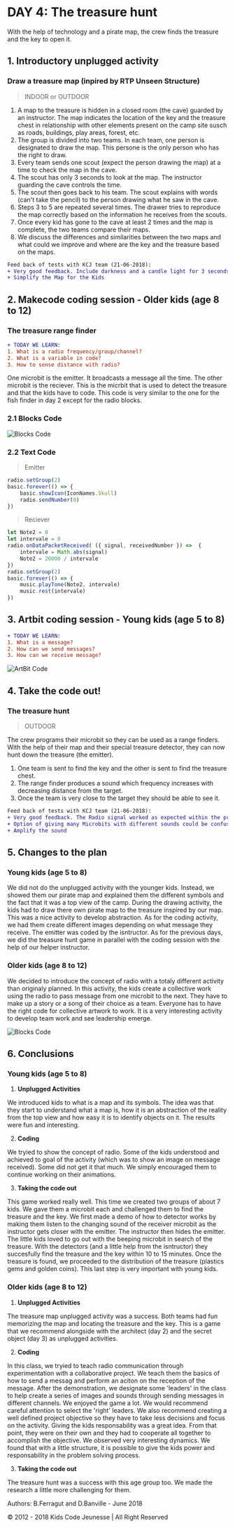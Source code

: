 # DAY 4: The treasure hunt

With the help of technology and a pirate map, the crew finds the treasure and the key to open it.

## 1. Introductory unplugged activity

### Draw a treasure map (inpired by RTP Unseen Structure)

> INDOOR or OUTDOOR

1) A map to the treasure is hidden in a closed room (the cave) guarded by an instructor. The map indicates the location of the key and the treasure chest in relationship with other elements present on the camp site susch as roads, buildings, play areas, forest, etc.
2) The group is divided into two teams. In each team, one person is designated to draw the map. This persone is the only person who has the right to draw.
3) Every team sends one scout (expect the person drawing the map) at a time to check the map in the cave. 
4) The scout has only 3 seconds to look at the map. The instructor guarding the cave controls the time.
5) The scout then goes back to his team. The scout explains with words (can't take the pencil) to the person drawing what he saw in the cave. 
6) Steps 3 to 5 are repeated several times. The drawer tries to reproduce the map correctly based on the information he receives from the scouts. 
7) Once every kid has gone to the cave at least 2 times and the map is complete, the two teams compare their maps.
8) We discuss the differences and similarities between the two maps and what could we improve and where are the key and the treasure based on the maps.

```diff
Feed back of tests with KCJ team (21-06-2018): 
+ Very good feedback. Include darkness and a candle light for 3 seconds to visualize maps.
+ Simplify the Map for the Kids
```

## 2. Makecode coding session - Older kids (age 8 to 12)

### The treasure range finder

```diff
+ TODAY WE LEARN:
1. What is a radio frequency/group/channel?
2. What is a variable in code?
3. How to sense distance with radio?
```
One microbit is the emitter. It broadcasts a message all the time. The other microbit is the reciever. This is the micrbit that is used to detect the treasure and that the kids have to code. This code is very similar to the one for the fish finder in day 2 except for the radio blocks.

### 2.1 Blocks Code

![Blocks Code](./images/Day4-blocks.png)

### 2.2 Text Code
> Emitter
```javascript
radio.setGroup(2)
basic.forever(() => {
    basic.showIcon(IconNames.Skull)
    radio.sendNumber(0)
})
```
>Reciever
```javascript
let Note2 = 0
let intervale = 0
radio.onDataPacketReceived( ({ signal, receivedNumber }) =>  {
    intervale = Math.abs(signal)
    Note2 = 20000 / intervale
})
radio.setGroup(2)
basic.forever(() => {
    music.playTone(Note2, intervale)
    music.rest(intervale)
})
```

## 3. Artbit coding session - Young kids (age 5 to 8)

```diff
+ TODAY WE LEARN:
1. What is a message?  
2. How can we send messages?
3. How can we receive message?
```

![ArtBit Code](./images/ArtBit/Day4.jpg)

## 4. Take the code out!

### The treasure hunt

> OUTDOOR

The crew programs their microbit so they can be used as a range finders. With the help of their map and their special treasure detector, they can now hunt down the treasure (the emitter).

1) One team is sent to find the key and the other is sent to find the treasure chest.
2) The range finder produces a sound which frequency increases with decreasing distance from the target. 
3) Once the team is very close to the target they should be able to see it.

```diff
Feed back of tests with KCJ team (21-06-2018): 
+ Very good feedback. The Radio signal worked as expected within the programmed ranges.
+ Option of giving many Microbits with different sounds could be confusing.
+ Amplify the sound
```
## 5. Changes to the plan

### Young kids (age 5 to 8)

We did not do the unplugged activity with the younger kids. Instead, we showed them our pirate map and explained them the different symbols and the fact that it was a top view of the camp. During the drawing activity, the kids had to draw there own pirate map to the treasure inspired by our map. This was a nice activity to develop abstraction. As for the coding activity, we had them create different images depending on what message they receive. The emitter was coded by the isntructor. As for the previous days, we did the treasure hunt game in parallel with the coding session with the help of our helper instructor.   

### Older kids (age 8 to 12)

We decided to introduce the concept of radio with a totaly different activity than originaly planned. In this activity, the kids create a collective work using the radio to pass message from one microbit to the next. They have to make up a story or a song of their choice as a team. Everyone has to have the right code for collective artwork to work. It is a very interesting activity to develop team work and see leadership emerge.

![Blocks Code](./images/Day4-collective-blocks.png)

## 6. Conclusions 

### Young kids (age 5 to 8)
1. **Unplugged Activities**

We introduced kids to what is a map and its symbols. The idea was that they start to understand what a map is, how it is an abstraction of the reality from the top view and how easy it is to identify objects on it. The results were fun and interesting.

2. **Coding**

We tryied to show the concept of radio. Some of the kids understood and achieved to goal of the activity (which was to show an image on message received). Some did not get it that much. We simply encouraged them to continue working on their animations.

3. **Taking the code out**

This game worked really well. This time we created two groups of about 7 kids. We gave them a microbit each and challenged them to find the treasure and the key. We first made a demo of how to detector works by making them listen to the changing sound of the receiver microbit as the instructor gets closer with the emitter. The instructor then hides the emitter. The little kids loved to go out with the beeping microbit in search of the treasure. With the detectors (and a little help from the isntructor) they succesfully find the treasure and the key within 10 to 15 minutes. Once the treasure is found, we proceeded to the distribution of the treasure (plastics gems and golden coins). This last step is very important with young kids.

### Older kids (age 8 to 12)
1. **Unplugged Activities**

The treasure map unplugged activity was a success. Both teams had fun memorizing the map and locating the treasure and the key. This is a game that we recommend alongside with the architect (day 2) and the secret object (day 3) as unplugged activities.

2. **Coding**

In this class, we tryied to teach radio communication through experimentation with a collaborative project. We teach them the basics of how to send a messag and perform an aciton on the reception of the message. After the demonstration, we designate some 'leaders' in the class to help create a series of images and sounds through sending messages in different channels. We enjoyed the game a lot. We would recommend careful attention to select the 'right' leaders. We also recommend creating a well defined project objective so they have to take less decisions and focus on the activity. Giving the kids responsability was a great idea. From that point, they were on their own and they had to cooperate all together to accomplish the objective. We observed very interesting dynamics. We found that with a little structure, it is possible to give the kids power and responsability in the problem solving process.

3. **Taking the code out**

The treasure hunt was a success with this age group too. We made the research a little more challenging for them.



Authors: B.Ferragut and D.Banville - June 2018

© 2012 - 2018 Kids Code Jeunesse | All Right Reserved

